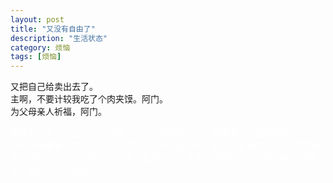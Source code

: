 ```yaml
---
layout: post
title: "又没有自由了"
description: "生活状态"
category: 烦恼
tags: [烦恼]
---
```


又把自己给卖出去了。
<br/>
主啊，不要计较我吃了个肉夹馍。阿门。
<br/>
为父母亲人祈福，阿门。

<font color="white">事情见的多了，总会习以为常，以为一直存在下去，但事情总不是那样啊。<br/>今天得知舅舅去世的消息，太突然了，谁又能想到，我并不是最悲伤的，但是感到十分意外，一个月之前还在说笑。想来人生五十年，转瞬而已。长辈们都开始老了，包括父母，加油吧。<font/>
